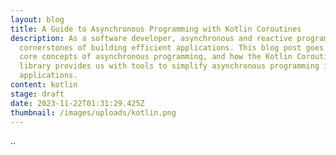 ```yaml
---
layout: blog
title: A Guide to Asynchronous Programming with Kotlin Coroutines
description: As a software developer, asynchronous and reactive programming are
  cornerstones of building efficient applications. This blog post goes over the
  core concepts of asynchronous programming, and how the Kotlin Coroutines
  library provides us with tools to simplify asynchronous programming in our
  applications.
content: kotlin
stage: draft
date: 2023-11-22T01:31:29.425Z
thumbnail: /images/uploads/kotlin.png
---
```

.﻿.